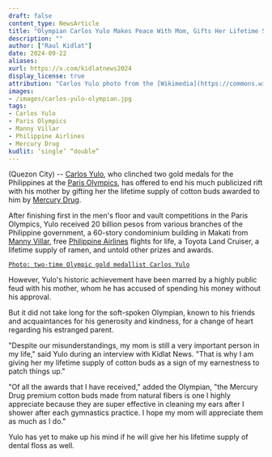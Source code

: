 ```yaml
---
draft: false
content_type: NewsArticle
title: "Olympian Carlos Yulo Makes Peace With Mom, Gifts Her Lifetime Supply of Cotton Buds"
description: ""
author: ["Raul Kidlat"]
date: 2024-09-22
aliases:
xurl: https://x.com/kidlatnews2024
display_license: true
attribution: "Carlos Yulo photo from the [Wikimedia](https://commons.wikimedia.org/wiki/File:Carlos_Yulo-20240813-FilOlympians-ph8-1.jpg)."
images:
- /images/carlos-yulo-olympian.jpg
tags:
- Carlos Yulo
- Paris Olympics
- Manny Villar
- Philippine Airlines
- Mercury Drug
kudlit: ‘single’ “double”
---
```

(Quezon City) -- [Carlos Yulo](/tags/carlos-yulo), who clinched two gold medals for the Philippines at the [Paris Olympics](/tags/paris-olympics), has offered to end his much publicized rift with his mother by gifting her the lifetime supply of cotton buds awarded to him by [Mercury Drug](/tags/mercury-drug).

After finishing first in the men's floor and vault competitions in the Paris Olympics, Yulo received 20 billion pesos from various branches of the Philippine government, a 60-story condominium building in Makati from [Manny Villar](/tags/manny-villar), free [Philippine Airlines](/tags/philippine-airlines) flights for life, a Toyota Land Cruiser, a lifetime supply of ramen, and untold other prizes and awards.

[`Photo: two-time Olympic gold medallist Carlos Yulo`](/images/carlos-yulo-olympian.jpg)

However, Yulo's historic achievement have been marred by a highly public feud with his mother, whom he has accused of spending his money without his approval.

But it did not take long for the soft-spoken Olympian, known to his friends and acquaintances for his generosity and kindness, for a change of heart regarding his estranged parent.

"Despite our misunderstandings, my mom is still a very important person in my life," said Yulo during an interview with Kidlat News. "That is why I am giving her my lifetime supply of cotton buds as a sign of my earnestness to patch things up."

"Of all the awards that I have received," added the Olympian, "the Mercury Drug premium cotton buds made from natural fibers is one I highly appreciate because they are super effective in cleaning my ears after I shower after each gymnastics practice. I hope my mom will appreciate them as much as I do."

Yulo has yet to make up his mind if he will give her his lifetime supply of dental floss as well.
